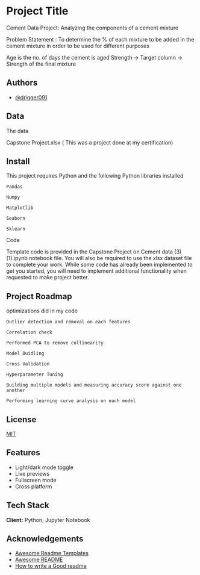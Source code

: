 
# Project Title

Cement Data Project: Analyzing the components of a cement mixture

Problem Statement : To determine the % of each mixture to be added in the cement mixture in order to be used for different purposes

Age is the no. of days the cement is aged
Strength -> Target column -> Strength of the final mixture




## Authors

- [@drigger091](https://www.github.com/drigger091)


## Data

The data 

Capstone Project.xlsx ( This was a project done at my certification)

## Install

This project requires Python and the following Python libraries installed

`Pandas`

`Numpy`

`Matplotlib`

`Seaborn`

`Sklearn`






Code

Template code is provided in the Capstone Project on Cement data (3) (1).ipynb notebook file. You will also be required to use  the xlsx dataset file to complete your work. While some code has already been implemented to get you started, you will need to implement additional functionality when requested to make project better.
## Project Roadmap

 optimizations did in my code 

`Outlier detection and removal on each features` 

`Correlation check`

`Performed PCA to remove collinearity`

`Model Buidling`



`Cross Validation`

`Hyperparameter Tuning`

`Building multiple models and measuring accuracy score against one another`

`Performing learning curve analysis on each model`
## License

[MIT](https://choosealicense.com/licenses/mit/)


## Features

- Light/dark mode toggle
- Live previews
- Fullscreen mode
- Cross platform


## Tech Stack

**Client:** Python, Jupyter Notebook




## Acknowledgements

 - [Awesome Readme Templates](https://awesomeopensource.com/project/elangosundar/awesome-README-templates)
 - [Awesome README](https://github.com/matiassingers/awesome-readme)
 - [How to write a Good readme](https://bulldogjob.com/news/449-how-to-write-a-good-readme-for-your-github-project)


